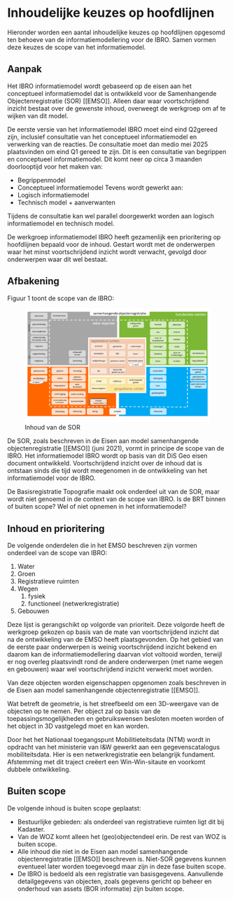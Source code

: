 # Inhoudelijke keuzes op hoofdlijnen

Hieronder worden een aantal inhoudelijke keuzes op hoofdlijnen opgesomd ten
behoeve van de informatiemodellering voor de IBRO. Samen vormen deze keuzes de scope van het informatiemodel.

## Aanpak
Het IBRO informatiemodel wordt gebaseerd op de eisen aan het conceptueel informatiemodel dat is ontwikkeld voor de Samenhangende Objectenregistratie (SOR) [[EMSO]]. Alleen daar waar voortschrijdend inzicht bestaat over de gewenste inhoud, overweegt de werkgroep om af te wijken van dit model. 

De eerste versie van het informatiemodel IBRO moet eind eind Q2​ gereed zijn, inclusief consultatie van het conceptueel informatiemodel en verwerking van de reacties. De consultatie moet dan medio mei 2025​ plaatsvinden om eind Q1 gereed te zijn. Dit is een consultatie van begrippen en conceptueel informatiemodel​. Dit komt neer op circa 3 maanden doorlooptijd voor het maken van​:
- Begrippenmodel​
- Conceptueel informatiemodel​
Tevens wordt gewerkt aan:
- Logisch informatiemodel​
- Technisch model + aanverwanten​

Tijdens de consultatie kan wel parallel doorgewerkt worden aan logisch informatiemodel en technisch model​.

De werkgroep informatiemodel IBRO heeft gezamenlijk een prioritering op hoofdlijnen bepaald voor de inhoud. Gestart wordt met de onderwerpen waar het minst voortschrijdend inzicht wordt verwacht, gevolgd door onderwerpen waar dit wel bestaat. 

## Afbakening

Figuur 1 toont de scope van de IBRO: 

<figure>
    <img src="media/sor-overzicht.png">
    <figcaption>Inhoud van de SOR</figcaption>
</figure>

De SOR, zoals beschreven in de Eisen aan model samenhangende objectenregistratie [[EMSO]] (juni 2021), vormt in principe de scope van de IBRO. Het informatiemodel IBRO wordt op basis van dit DiS Geo eisen document ontwikkeld. Voortschrijdend inzicht over de inhoud dat is ontstaan sinds die tijd wordt meegenomen in de ontwikkeling van het informatiemodel voor de IBRO. 

<aside class="issue">De Basisregistratie Topografie maakt ook onderdeel uit van de SOR, maar wordt niet genoemd in de context van de scope van IBRO. Is de BRT binnen of buiten scope? Wel of niet opnemen in het informatiemodel?</aside>

## Inhoud en prioritering

De volgende onderdelen die in het EMSO beschreven zijn vormen onderdeel van de scope van IBRO: 
1. Water​
1. Groen​
1. Registratieve ruimten​
1. Wegen ​
    1. fysiek​
    1. functioneel (netwerkregistratie)​
1. Gebouwen​

Deze lijst is gerangschikt op volgorde van prioriteit. Deze volgorde heeft de werkgroep gekozen op basis van de mate van voortschrijdend inzicht dat na de ontwikkeling van de EMSO heeft plaatsgevonden. Op het gebied van de eerste paar onderwerpen is weinig voortschrijdend inzicht bekend en daarom kan de informatiemodellering daarvan vlot voltooid worden, terwijl er nog overleg plaatsvindt rond de andere onderwerpen (met name wegen en gebouwen) waar wel voortschrijdend inzicht verwerkt moet worden.

Van deze objecten worden eigenschappen opgenomen zoals beschreven in de Eisen aan model samenhangende objectenregistratie [[EMSO]]. 

Wat betreft de geometrie, is het streefbeeld om een 3D-weergave van de objecten op te nemen. Per object zal op basis van de toepassingsmogelijkheden en gebruikswensen besloten moeten worden of het object in 3D vastgelegd moet en kan worden.

Door het het Nationaal toegangspunt Mobilitieteitsdata (NTM) wordt in opdracht van het ministerie van I&W gewerkt aan een gegevenscatalogus mobiliteitsdata. Hier is een netwerkregistratie een belangrijk fundament.  Afstemming met dit traject creëert een Win-Win-sitaute en voorkomt dubbele ontwikkeling.

## Buiten scope

De volgende inhoud is buiten scope geplaatst: 
- Bestuurlijke gebieden: als onderdeel van registratieve ruimten ligt dit bij Kadaster.
- Van de WOZ komt alleen het (geo)objectendeel erin. De rest van WOZ is buiten scope.
- Alle inhoud die niet in de Eisen aan model samenhangende objectenregistratie [[EMSO]] beschreven is. Niet-SOR gegevens kunnen eventueel later worden toegevoegd maar zijn in deze fase buiten scope.
- De IBRO is bedoeld als een registratie van basisgegevens. Aanvullende detailgegevens van objecten, zoals gegevens gericht op beheer en onderhoud van assets (BOR informatie) zijn buiten scope. 
